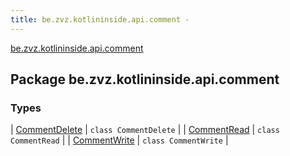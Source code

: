 ```yaml
---
title: be.zvz.kotlininside.api.comment - 
---
```


[be.zvz.kotlininside.api.comment](./index.html)

## Package be.zvz.kotlininside.api.comment

### Types

| [CommentDelete](-comment-delete/index.html) | `class CommentDelete` |
| [CommentRead](-comment-read/index.html) | `class CommentRead` |
| [CommentWrite](-comment-write/index.html) | `class CommentWrite` |

